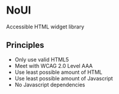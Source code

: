 NoUI
====

Accessible HTML widget library


## Principles

* Only use valid HTML5
* Meet with WCAG 2.0 Level AAA
* Use least possible amount of HTML
* Use least possible amount of Javascript
* No Javascript dependencies

